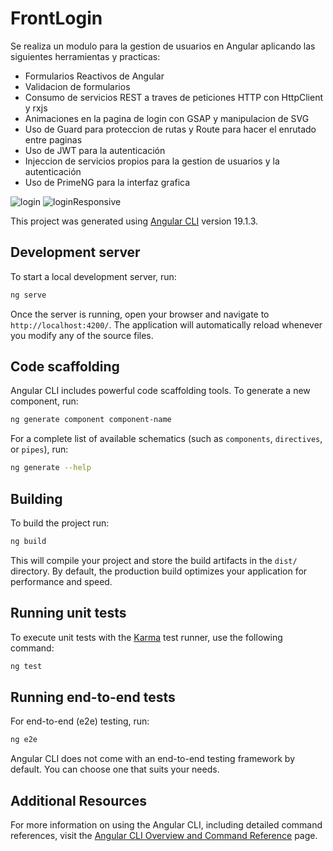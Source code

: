 # FrontLogin

Se realiza un modulo para la gestion de usuarios en Angular aplicando las siguientes herramientas y practicas:

* Formularios Reactivos de Angular
* Validacion de formularios
* Consumo de servicios REST a traves de peticiones HTTP con HttpClient y rxjs
* Animaciones en la pagina de login con GSAP y manipulacion de SVG
* Uso de Guard para proteccion de rutas y Route para hacer el enrutado entre paginas
* Uso de JWT para la autenticación
* Injeccion de servicios propios para la gestion de usuarios y la autenticación
* Uso de PrimeNG para la interfaz grafica


![login](https://github.com/user-attachments/assets/cf48884b-3240-455e-b26e-3a7a9d5fb307)
![loginResponsive](https://github.com/user-attachments/assets/5c966a62-281d-45e8-a46e-2c8349b29ec4)


This project was generated using [Angular CLI](https://github.com/angular/angular-cli) version 19.1.3.

## Development server

To start a local development server, run:

```bash
ng serve
```

Once the server is running, open your browser and navigate to `http://localhost:4200/`. The application will automatically reload whenever you modify any of the source files.

## Code scaffolding

Angular CLI includes powerful code scaffolding tools. To generate a new component, run:

```bash
ng generate component component-name
```

For a complete list of available schematics (such as `components`, `directives`, or `pipes`), run:

```bash
ng generate --help
```

## Building

To build the project run:

```bash
ng build
```

This will compile your project and store the build artifacts in the `dist/` directory. By default, the production build optimizes your application for performance and speed.

## Running unit tests

To execute unit tests with the [Karma](https://karma-runner.github.io) test runner, use the following command:

```bash
ng test
```

## Running end-to-end tests

For end-to-end (e2e) testing, run:

```bash
ng e2e
```

Angular CLI does not come with an end-to-end testing framework by default. You can choose one that suits your needs.

## Additional Resources

For more information on using the Angular CLI, including detailed command references, visit the [Angular CLI Overview and Command Reference](https://angular.dev/tools/cli) page.
